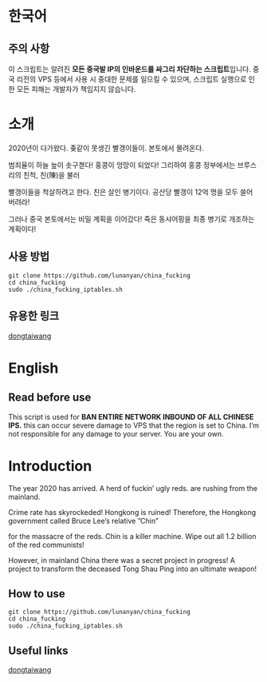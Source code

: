 # 한국어
## 주의 사항
이 스크립트는 알려진 **모든 중국발 IP의 인바운드를 싸그리 차단하는 스크립트**입니다. 중국 리전의 VPS 등에서 사용 시 중대한 문제를 일으킬 수 있으며, 스크립트 실행으로 인한 모든 피해는 개발자가 책임지지 않습니다.

# 소개
2020년이 다가왔다. 좆같이 못생긴 빨갱이들이. 본토에서 몰려온다.

범죄율이 하늘 높이 솟구쳗다! 홍콩이 엉망이 되었다! 그리하여 홍콩 정부에서는 브루스 리의 친척, 친(陳)을 불러

빨갱이들을 척살하려고 한다. 친은 살인 병기이다. 공산당 빨갱이 12억 명을 모두 쓸어 버려라!

그러나 중국 본토에서는 비밀 계획을 이어갔다! 죽은 동샤어핑을 최종 병기로 개조하는 계획이다!

## 사용 방법
```
git clone https://github.com/lunanyan/china_fucking
cd china_fucking
sudo ./china_fucking_iptables.sh
```

## 유용한 링크
[dongtaiwang](http://www.dongtaiwang.com/)

# English
## Read before use

This script is used for **BAN ENTIRE NETWORK INBOUND OF ALL CHINESE IPS.** this can occur severe damage to VPS that the region is set to China. I’m not responsible for any damage to your server. You are your own.

# Introduction
The year 2020 has arrived. A herd of fuckin’ ugly reds. are rushing from the mainland.

Crime rate has skyrockeded! Hongkong is ruined! Therefore, the Hongkong government called Bruce Lee’s relative ”Chin”

for the massacre of the reds. Chin is a killer machine. Wipe out all 1.2 billion of the red communists!

However, in mainland China there was a secret project in progress! A project to transform the deceased Tong Shau Ping into an ultimate weapon!

## How to use
```
git clone https://github.com/lunanyan/china_fucking
cd china_fucking
sudo ./china_fucking_iptables.sh
```

## Useful links
[dongtaiwang](http://www.dongtaiwang.com/)